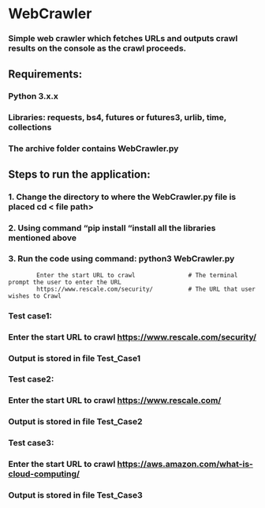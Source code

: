# WebCrawler

### Simple web crawler which fetches URLs and outputs crawl results on the console as the crawl proceeds.

## Requirements:

###  Python 3.x.x 
###  Libraries:  requests, bs4, futures or futures3, urlib, time,  collections

### The archive folder contains WebCrawler.py

## Steps to run the application:

### 1.	Change the directory to where the WebCrawler.py file is placed    cd < file path>

### 2.	Using command “pip install <library name> “install all the libraries mentioned above

### 3.	Run the code using command:   python3 WebCrawler.py
            Enter the start URL to crawl               # The terminal prompt the user to enter the URL
            https://www.rescale.com/security/          # The URL that user wishes to Crawl

### Test case1:
### Enter the start URL to crawl https://www.rescale.com/security/
### Output is stored in file Test_Case1

### Test case2:
### Enter the start URL to crawl https://www.rescale.com/
### Output is stored in file Test_Case2

### Test case3:
### Enter the start URL to crawl https://aws.amazon.com/what-is-cloud-computing/
### Output is stored in file Test_Case3






